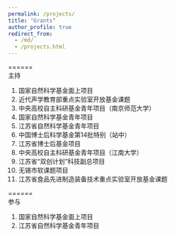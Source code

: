 ```yaml
---
permalink: /projects/
title: "Grants"
author_profile: true
redirect_from: 
  - /md/
  - /projects.html
---
```



======
<br/>
<span>主持</span> 
<br/>

1. 国家自然科学基金面上项目
2. 近代声学教育部重点实验室开放基金课题
3. 中央高校自主科研基金青年项目（南京师范大学）
4. 国家自然科学基金青年项目
5. 江苏省自然科学基金青年项目
6. 中国博士后科学基金第14批特别（站中）
7. 江苏省博士后基金项目
8. 中央高校自主科研基金青年项目（江南大学）
9. 江苏省“双创计划”科技副总项目
10. 无锡市软课题项目
11. 江苏省食品先进制造装备技术重点实验室开放基金课题

======
<br/>
<span>参与</span> 
<br/>

1. 国家自然科学基金面上项目
2. 江苏省自然科学基金青年项目

